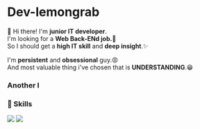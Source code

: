 # Dev-lemongrab
👋 Hi there! I'm **junior IT developer**.<br/>
I'm looking for a **Web Back-ENd job.👀**<br/>
So I should get a **high IT skill** and **deep insight**.✨<br/>

I'm **persistent** and **obsessional** guy.😡<br/>
And most valuable thing i've chosen that is **UNDERSTANDING**.😁<br/>

### Another I


### 💪 Skills

<img src="https://img.shields.io/badge/Java-CCCCFF?style=flat-square&logo=Java&logoColor=white"/>
<img src="https://img.shields.io/badge/Spring-99FFCC?style=flat-square&logo=Spring&logoColor=white"/>

